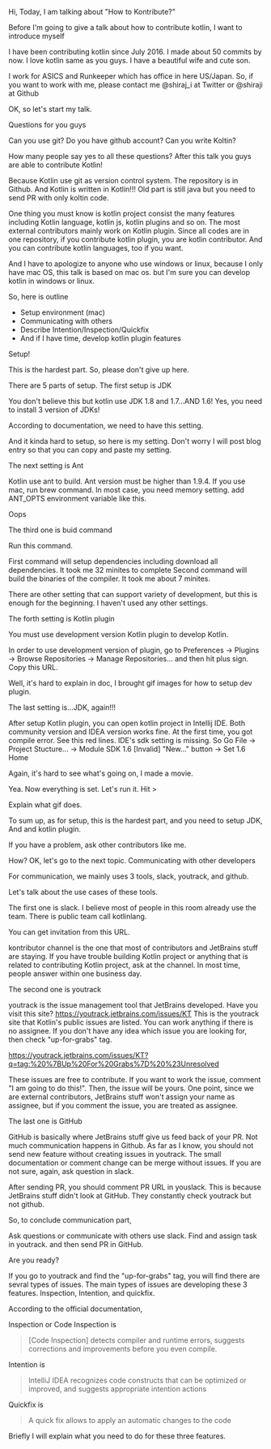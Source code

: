 Hi, Today, I am talking about "How to Kontribute?"

Before I'm going to give a talk about how to contribute kotlin, I want to introduce myself

I have been contributing kotlin since July 2016. I made about 50 commits by now. I love kotlin same as you guys. I have a beautiful wife and cute son. 

I work for ASICS and Runkeeper which has office in here US/Japan. So, if you want to work with me, please contact me @shiraj_i at Twitter or @shiraji at Github

OK, so let's start my talk.

Questions for you guys

Can you use git?
Do you have github account?
Can you write Koltin?

How many people say yes to all these questions? After this talk you guys are able to contribute Kotlin!

Because Kotlin use git as version control system. The repository is in Github. And Kotlin is written in Kotlin!!! Old part is still java but you need to send PR with only koltin code.

One thing you must know is kotlin project consist the many features including Kotlin language, kotlin js, kotlin plugins and so on. The most external contributors mainly work on Kotlin plugin.
Since all codes are in one repository, if you contribute kotlin plugin, you are kotlin contributor. And you can contribute kotlin languages, too if you want.

And I have to apologize to anyone who use windows or linux, because I only have mac OS, this talk is based on mac os. but I'm sure you can develop kotlin in windows or linux.

So, here is outline

* Setup environment (mac)
* Communicating with others
* Describe Intention/Inspection/Quickfix
* And if I have time, develop kotlin plugin features

Setup!

This is the hardest part. So, please don't give up here.

There are 5 parts of setup. The first setup is JDK

You don't believe this but kotlin use JDK 1.8 and 1.7...AND 1.6!
Yes, you need to install 3 version of JDKs!

According to documentation, we need to have this setting.

And it kinda hard to setup, so here is my setting.
Don't worry I will post blog entry so that you can copy and paste my setting.

The next setting is Ant

Kotlin use ant to build. Ant version must be higher than 1.9.4.
If you use mac, run brew command. 
In most case, you need memory setting. add ANT_OPTS environment variable like this.

Oops

The third one is buid command

Run this command.

First command will setup dependencies including download all dependencies. It took me 32 minites to complete
Second command will build the binaries of the compiler. It took me about 7 minites.

There are other setting that can support variety of development, but this is enough for the beginning. I haven't used any other settings.

The forth setting is Kotlin plugin

You must use development version Kotlin plugin to develop Kotlin.

In order to use development version of plugin, go to Preferences -> Plugins -> Browse Repositories -> Manage Repositories... and then hit plus sign. Copy this URL.

Well, it's hard to explain in doc, I brought gif images for how to setup dev plugin.

The last setting is...JDK, again!!!

After setup Kotlin plugin, you can open kotlin project in Intellij IDE. Both community version and IDEA version works fine.
At the first time, you got compile error. See this red lines. IDE's sdk setting is missing. So Go File -> Project Stucture... -> Module SDK 1.6 [Invalid] "New..." button -> Set 1.6 Home

Again, it's hard to see what's going on, I made a movie. 

Yea. Now everything is set. Let's run it. Hit >

Explain what gif does.

To sum up, as for setup, this is the hardest part, and you need to setup JDK, And and kotlin plugin.

If you have a problem, ask other contributors like me.

How? OK, let's go to the next topic. Communicating with other developers

For communication, we mainly uses 3 tools, slack, youtrack, and github.

Let's talk about the use cases of these tools.

The first one is slack. I believe most of people in this room already use the team. There is public team call kotlinlang.

You can get invitation from this URL.

kontributor channel is the one that most of contributors and JetBrains stuff are staying.
If you have trouble building Kotlin project or anything that is related to contributing Kotlin project, ask at the channel.
In most time, people answer within one business day. 

The second one is youtrack

youtrack is the issue management tool that JetBrains developed. 
Have you visit this site? https://youtrack.jetbrains.com/issues/KT
This is the youtrack site that Kotlin's public issues are listed.
You can work anything if there is no assignee.
If you don't have any idea which issue you are looking for, then check "up-for-grabs" tag.

https://youtrack.jetbrains.com/issues/KT?q=tag:%20%7BUp%20For%20Grabs%7D%20%23Unresolved

These issues are free to contribute. If you want to work the issue, comment "I am going to do this!". Then, the issue will be yours. One point, since we are external contributors, JetBrains stuff won't assign your name as assignee, but if you comment the issue, you are treated as assignee.

The last one is GitHub

GitHub is basically where JetBrains stuff give us feed back of your PR. Not much communication happens in Github. As far as I know, you should not send new feature without creating issues in youtrack. The small documentation or comment change can be merge without issues. If you are not sure, again, ask question in slack.

After sending PR, you should comment PR URL in youslack. This is because JetBrains stuff didn't look at GitHub. They constantly check youtrack but not github.

So, to conclude communication part,

Ask questions or communicate with others use slack. Find and assign task in youtrack. and then send PR in GitHub.

Are you ready?

If you go to youtrack and find the "up-for-grabs" tag, you will find there are sevral types of issues. The main types of issues are developing these 3 features. Inspection, Intention, and quickfix.

According to the official documentation, 

Inspection or Code Inspection is

> [Code Inspection] detects compiler and runtime errors, suggests corrections and improvements before you even compile.

Intention is

> IntelliJ IDEA recognizes code constructs that can be optimized or improved, and suggests appropriate intention actions

Quickfix is

> A quick fix allows to apply an automatic changes to the code

Briefly I will explain what you need to do for these three features.